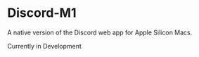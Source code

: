 # Discord-M1
A native version of the Discord web app for Apple Silicon Macs.

Currently in Development
